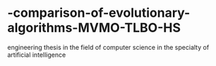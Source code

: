 # -comparison-of-evolutionary-algorithms-MVMO-TLBO-HS
engineering thesis in the field of computer science in the specialty of artificial intelligence
